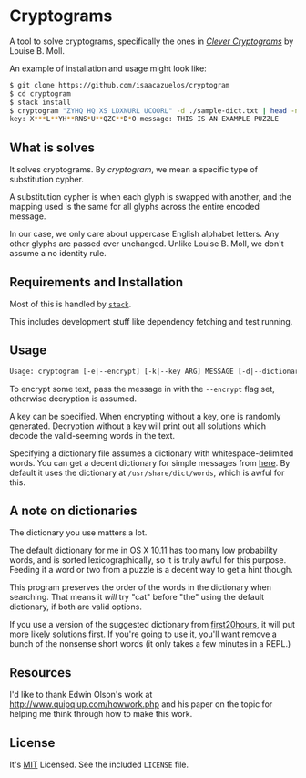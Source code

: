 # Cryptograms

A tool to solve cryptograms, specifically the ones in
*[Clever Cryptograms][cleverc]* by Louise B. Moll.

[cleverc]: http://www.cryptogramsbylouise.com/CleverC.htm

An example of installation and usage might look like:

``` sh
$ git clone https://github.com/isaacazuelos/cryptogram
$ cd cryptogram
$ stack install
$ cryptogram "ZYHQ HQ XS LDXNURL UCOORL" -d ./sample-dict.txt | head -n 1
key: X***L**YH**RNS*U**QZC**D*O message: THIS IS AN EXAMPLE PUZZLE
```

## What is solves

It solves cryptograms. By *cryptogram*, we mean a specific type of substitution cypher.

A substitution cypher is when each glyph is swapped with another, and the mapping used is the same for all glyphs across the entire encoded message.

In our case, we only care about uppercase English alphabet letters. Any other glyphs are passed over unchanged. Unlike Louise B. Moll, we don't assume a no identity rule.

## Requirements and Installation

Most of this is handled by [`stack`][stack].

[stack]: https://github.com/commercialhaskell/stack

This includes development stuff like dependency fetching and test running.

## Usage

``` txt
Usage: cryptogram [-e|--encrypt] [-k|--key ARG] MESSAGE [-d|--dictionary ARG]
```

To encrypt some text, pass the message in with the `--encrypt` flag set, otherwise decryption is assumed.

A key can be specified. When encrypting without a key, one is randomly generated. Decryption without a key will print out all solutions which decode the valid-seeming words in the text.

Specifying a dictionary file assumes a dictionary with whitespace-delimited words. You can get a decent dictionary for simple messages from [here][google-dict]. By default it uses the dictionary at `/usr/share/dict/words`, which is awful for this.

## A note on dictionaries

The dictionary you use matters a lot.

The default dictionary for me in OS X 10.11 has too many low probability words, and is sorted lexicographically, so it is truly awful for this purpose. Feeding it a word or two from a puzzle is a decent way to get a hint though.

This program preserves the order of the words in the dictionary when searching. That means it *will* try "cat" before "the" using the default dictionary, if both are valid options.

If you use a version of the suggested dictionary from [first20hours][], it will put more likely solutions first. If you're going to use it, you'll want remove a bunch of the nonsense short words (it only takes a few minutes in a REPL.)

[first20hours]: https://github.com/first20hours

## Resources

I'd like to thank Edwin Olson's work at <http://www.quipqiup.com/howwork.php> and his paper on the topic for helping me think through how to make this work.

## License

It's [MIT][] Licensed. See the included `LICENSE` file.

[MIT]: https://opensource.org/licenses/MIT

[google-dict]: https://github.com/first20hours/google-10000-english
